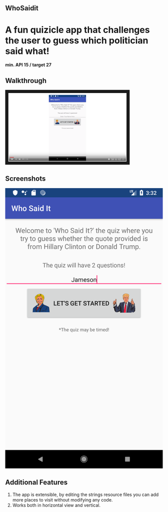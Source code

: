## WhoSaidit
# A fun quizicle app that challenges the user to guess which politician said what!

**min. API 15 / target 27**

## Walkthrough
<a href="http://www.youtube.com/watch?feature=player_embedded&v=Ks7w89kL7rc" target="_blank"><img src="https://github.com/SouthStreetApple/WhoSaidIt/blob/master/youtubescreen.png" 
alt="TourIt - App Demo" width="75%" height="75%" border="10" /></a>

## Screenshots
![TourIt](https://github.com/SouthStreetApple/WhoSaidIt/blob/master/WhoSaidIt.png)

## Additional Features
1. The app is extensible, by editing the strings resource files you can add more places to visit without modifying any code.
2. Works both in horizontal view and vertical.
